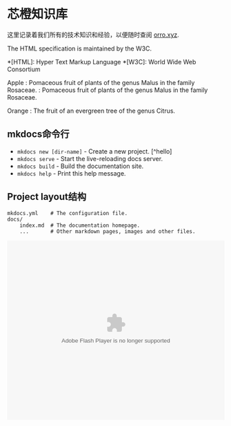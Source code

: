 # 芯橙知识库

这里记录着我们所有的技术知识和经验，以便随时查阅 [orro.xyz](http://orro.xyz).

The HTML specification 
is maintained by the W3C.

*[HTML]: Hyper Text Markup Language
*[W3C]:  World Wide Web Consortium

Apple
:   Pomaceous fruit of plants of the genus Malus in 
    the family Rosaceae.
:   Pomaceous fruit of plants of the genus Malus in 
    the family Rosaceae.

Orange
:   The fruit of an evergreen tree of the genus Citrus.

## mkdocs命令行

* `mkdocs new [dir-name]` - Create a new project. [^hello]
* `mkdocs serve` - Start the live-reloading docs server.
* `mkdocs build` - Build the documentation site.
* `mkdocs help` - Print this help message.

## Project layout结构

    mkdocs.yml    # The configuration file.
    docs/
        index.md  # The documentation homepage.
        ...       # Other markdown pages, images and other files.

<embed height="415" width="100%" quality="high" allowfullscreen="true" type="application/x-shockwave-flash" src="//static.hdslb.com/miniloader.swf" flashvars="aid=11096784&page=1" pluginspage="//www.adobe.com/shockwave/download/download.cgi?P1_Prod_Version=ShockwaveFlash"></embed>